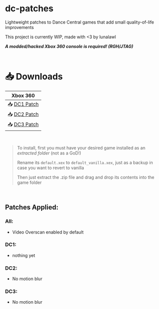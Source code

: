 # dc-patches
 
Lightweight patches to Dance Central games that add small quality-of-life improvements

This project is currently WIP, made with <3 by lunalawl

***A modded/hacked Xbox 360 console is required! (RGH/JTAG)***

</br>

# 📥 Downloads

| Xbox 360 |
| --- |
| 📥 [DC1 Patch](https://nightly.link/lunalawl/dc-patches/workflows/build/main/DC1-Patch.zip) |
| 📥 [DC2 Patch](https://nightly.link/lunalawl/dc-patches/workflows/build/main/DC2-Patch.zip) |
| 📥 [DC3 Patch](https://nightly.link/lunalawl/dc-patches/workflows/build/main/DC3-Patch.zip) |

</br>

> To install, first you must have your desired game installed as an *extracted folder* (not as a GoD!)
>
> Rename its `default.xex` to `default_vanilla.xex`, just as a backup in case you want to revert to vanilla
>
> Then just extract the .zip file and drag and drop its contents into the game folder

</br>

## Patches Applied:

### All:

- Video Overscan enabled by default

### DC1:

- nothing yet

### DC2:

- No motion blur

### DC3:

- No motion blur
